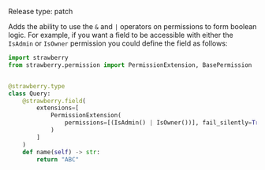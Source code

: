Release type: patch

Adds the ability to use the `&` and `|` operators on permissions to form boolean logic. For example, if you want
a field to be accessible with either the `IsAdmin` or `IsOwner` permission you
could define the field as follows:

```python
import strawberry
from strawberry.permission import PermissionExtension, BasePermission


@strawberry.type
class Query:
    @strawberry.field(
        extensions=[
            PermissionExtension(
                permissions=[(IsAdmin() | IsOwner())], fail_silently=True
            )
        ]
    )
    def name(self) -> str:
        return "ABC"
```
